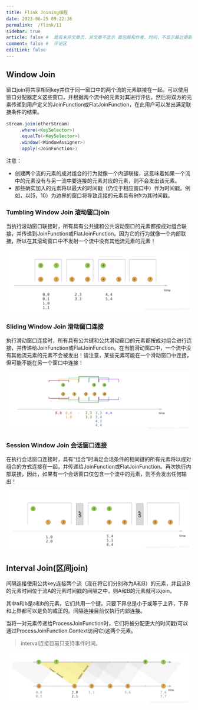 ```yaml
---
title: Flink Joining编程
date: 2023-06-25 09:22:36
permalink:  /flink/11
sidebar: true
article: false #  是否未非文章页，非文章不显示 面包屑和作者、时间，不显示最近更新栏，不会参与到最近更新文章的数据计算中
comment: false #  评论区
editLink: false
---
```


## Window Join
窗⼝join将共享相同key并位于同⼀窗⼝中的两个流的元素联接在⼀起。可以使⽤窗⼝分配器定义这些窗⼝，并根据两个流中的元素对其进⾏评估。然后将双⽅的元素传递到⽤户定义的JoinFunction或FlatJoinFunction，在此⽤户可以发出满⾜联接条件的结果。
```java
stream.join(otherStream)
	 .where(<KeySelector>)
	 .equalTo(<KeySelector>)
	 .window(<WindowAssigner>)
	 .apply(<JoinFunction>)
```
注意：
* 创建两个流的元素的成对组合的⾏为就像⼀个内部联接，这意味着如果⼀个流中的元素没有与另⼀流中要连接的元素对应的元素，则不会发出该元素。
* 那些确实加⼊的元素将以最⼤的时间戳（仍位于相应窗⼝中）作为时间戳。例如，以[5，10）为边界的窗⼝将导致连接的元素具有9作为其时间戳。

### Tumbling Window Join 滚动窗口join
当执⾏滚动窗⼝联接时，所有具有公共键和公共滚动窗⼝的元素都按成对组合联接，并传递到JoinFunction或FlatJoinFunction。因为它的⾏为就像⼀个内部联接，所以在其滚动窗⼝中不发射⼀个流中没有其他流元素的元素！

![](/assets/img/flink/11/img.png)

### Sliding Window Join 滑动窗⼝连接
执⾏滑动窗⼝连接时，所有具有公共键和公共滑动窗⼝的元素都按成对组合进⾏连接，并传递给JoinFunction或FlatJoinFunction。在当前滑动窗⼝中，⼀个流中没有其他流元素的元素不会被发出！请注意，某些元素可能在⼀个滑动窗⼝中连接，但可能不能在另⼀个窗⼝中连接！

![](/assets/img/flink/11/img_1.png)

### Session Window Join 会话窗⼝连接
在执⾏会话窗⼝连接时，具有“组合”时满⾜会话条件的相同键的所有元素将以成对组合的⽅式连接在⼀起，并传递给JoinFunction或FlatJoinFunction。再次执⾏内部联接，因此，如果有⼀个会话窗⼝仅包含⼀个流中的元素，则不会发出任何输出！

![](/assets/img/flink/11/img_2.png)


## Interval Join(区间join)
间隔连接使⽤公共key连接两个流（现在将它们分别称为A和B）的元素，并且流B的元素时间位于流A的元素时间戳的间隔之中，则A和B的元素就可以join。

其中a和b是a和b的元素，它们共用一个键。只要下界总是小于或等于上界，下界和上界都可以是负的或正的。间隔连接目前仅执行内部连接。

当将一对元素传递给ProcessJoinFunction时，它们将被分配更大的时间戳(可以通过ProcessJoinFunction.Context访问它)这两个元素。

> interval连接目前只支持事件时间。

![](/assets/img/flink/11/img_3.png)

